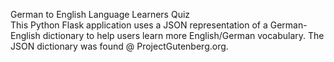 German to English Language Learners Quiz  
This Python Flask application uses a JSON representation of a German-English dictionary to help users learn more English/German vocabulary. 
The JSON dictionary was found @ ProjectGutenberg.org.


